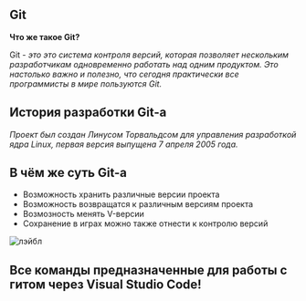 ## **Git**

**Что же такое Git?**

Git - *это это система контроля версий, которая позволяет нескольким разработчикам одновременно работать над одним продуктом. Это настолько важно и полезно, что сегодня практически все программисты в мире пользуются Git.*

## **История разработки Git-а**

 *Проект был создан Линусом Торвальдсом для управления разработкой ядра Linux, первая версия выпущена 7 апреля 2005 года.*

##  **В чём же суть  Git-а**

* Возможность хранить различные версии проекта
* Возможность возвращатся к различным версиям проекта
* Возмозность менять V-версии
* Сохранение в играх можно также отнести к контролю версий

![лэйбл](111.jpeg)

## **Все команды предназначенные для работы с гитом через Visual Studio Code!**

##
##
##
##
##

